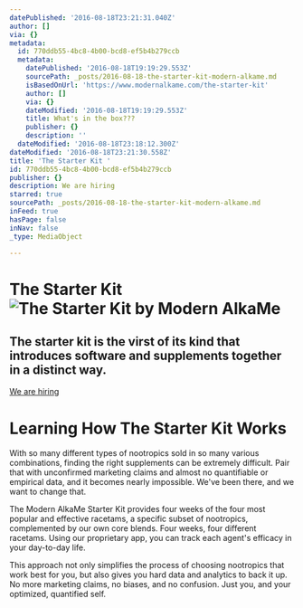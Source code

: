 ```yaml
---
datePublished: '2016-08-18T23:21:31.040Z'
author: []
via: {}
metadata:
  id: 770ddb55-4bc8-4b00-bcd8-ef5b4b279ccb
  metadata:
    datePublished: '2016-08-18T19:19:29.553Z'
    sourcePath: _posts/2016-08-18-the-starter-kit-modern-alkame.md
    isBasedOnUrl: 'https://www.modernalkame.com/the-starter-kit'
    author: []
    via: {}
    dateModified: '2016-08-18T19:19:29.553Z'
    title: What's in the box???
    publisher: {}
    description: ''
  dateModified: '2016-08-18T23:18:12.300Z'
dateModified: '2016-08-18T23:21:30.558Z'
title: 'The Starter Kit '
id: 770ddb55-4bc8-4b00-bcd8-ef5b4b279ccb
publisher: {}
description: We are hiring
starred: true
sourcePath: _posts/2016-08-18-the-starter-kit-modern-alkame.md
inFeed: true
hasPage: false
inNav: false
_type: MediaObject

---
```

# The Starter Kit ![The Starter Kit by Modern AlkaMe](https://the-grid-user-content.s3-us-west-2.amazonaws.com/7a40af49-12a9-470f-b539-148b672602a8.jpg)

## The starter kit is the virst of its kind that introduces software and supplements together in a distinct way.

[We are hiring][0]

# Learning How The Starter Kit Works

With so many different types of nootropics sold in so many various combinations, finding the right supplements can be extremely difficult. Pair that with unconfirmed marketing claims and almost no quantifiable or empirical data, and it becomes nearly impossible. We've been there, and we want to change that.

The Modern AlkaMe Starter Kit provides four weeks of the four most popular and effective racetams, a specific subset of nootropics, complemented by our own core blends. Four weeks, four different racetams. Using our proprietary app, you can track each agent's efficacy in your day-to-day life.

This approach not only simplifies the process of choosing nootropics that work best for you, but also gives you hard data and analytics to back it up. No more marketing claims, no biases, and no confusion. Just you, and your optimized, quantified self.

[0]: HTTPS:www.modernalkame.com/join-our-team "Join Us"